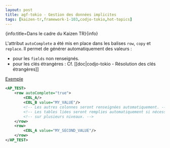 ```yaml
---
layout: post
title: agf-tokio - Gestion des données implicites
tags: [kaizen-tr,framework-1-103,codjo-tokio,hot-topics]
---
```

{info:title=Dans le cadre du Kaizen TR}{info}

L'attribut ```autoComplete``` a été mis en place dans les balises ```row```, ```copy``` et ```replace```.
Il permet de générer automatiquement des valeurs :

* pour les ```fields``` non renseignés.
* pour les clés étrangères : Cf. [[doc|codjo-tokio - Résolution des clés étrangères]]

<u>Exemple</u>
```xml
<AP_TEST>
    <row autoComplete="true">
        <COL_A/>
        <COL_B value="MY_VALUE"/>
        <!-- Les autres colonnes seront renseignées automatiquement. -->
        <!-- Les tables liées seront remplies automatiquement si nécessaire, y compris -->
        <!-- sur plusieurs niveaux. -->
    </row>
    <row>
        <COL_A value="MY_SECOND_VALUE"/>
    </row>
</AP_TEST>
```
